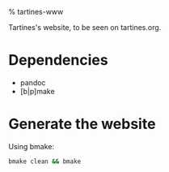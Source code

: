 % tartines-www

Tartines's website, to be seen on tartines.org.

# Dependencies

  * pandoc
  * [b|p]make

# Generate the website

Using bmake:

```bash
bmake clean && bmake
```

